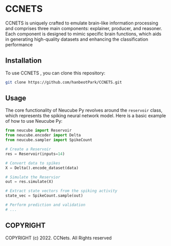 # CCNETS 

CCNETS is uniquely crafted to emulate brain-like information processing and comprises three main components: explainer, producer, and reasoner. Each component is designed to mimic specific brain functions, which aids in generating high-quality datasets and enhancing the classification performance


## Installation
To use CCNETS , you can clone this repository:
```bash
git clone https://github.com/hanbeotPark/CCNETS.git
```

## Usage

The core functionality of Neucube Py revolves around the `reservoir` class, which represents the spiking neural network model. Here is a basic example of how to use Neucube Py:

```python
from neucube import Reservoir
from neucube.encoder import Delta
from neucube.sampler import SpikeCount

# Create a Reservoir 
res = Reservoir(inputs=14)

# Convert data to spikes
X = Delta().encode_dataset(data)

# Simulate the Reservior
out = res.simulate(X)

# Extract state vectors from the spiking activity
state_vec = SpikeCount.sample(out)

# Perform prediction and validation
# ...

```

## COPYRIGHT
COPYRIGHT (c) 2022. CCNets. All Rights reserved
